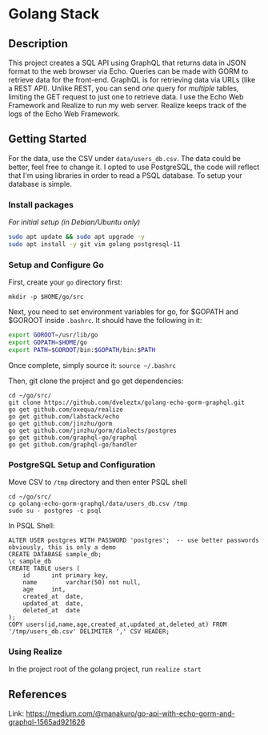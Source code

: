 # Golang Stack 

## Description

This project creates a SQL API using GraphQL that returns data in JSON format to the web browser via Echo. Queries can be made with GORM to retrieve data for the front-end. GraphQL is for retrieving data via URLs (like a REST API). Unlike REST, you can send *one* query for *multiple* tables, limiting the GET request to just one to retrieve data. I use the Echo Web Framework and Realize to run my web server. Realize keeps track of the logs of the Echo Web Framework.

## Getting Started

For the data, use the CSV under `data/users_db.csv`. The data could be better, feel free to change it. I opted to use PostgreSQL, the code will reflect that I'm using libraries in order to read a PSQL database. To setup your database is simple.

### Install packages
*For initial setup (in Debian/Ubuntu only)*

```bash
sudo apt update && sudo apt upgrade -y
sudo apt install -y git vim golang postgresql-11 
```

### Setup and Configure Go

First, create your `go` directory first:

```
mkdir -p $HOME/go/src
```

Next, you need to set environment variables for go, for $GOPATH and $GOROOT inside `.bashrc`. It should have the following in it:

```bash
export GOROOT=/usr/lib/go
export GOPATH=$HOME/go
export PATH=$GOROOT/bin:$GOPATH/bin:$PATH
```

Once complete, simply source it: `source ~/.bashrc`

Then, git clone the project and go get dependencies:

```
cd ~/go/src/
git clone https://github.com/dveleztx/golang-echo-gorm-graphql.git
go get github.com/oxequa/realize
go get github.com/labstack/echo
go get github.com/jinzhu/gorm
go get github.com/jinzhu/gorm/dialects/postgres
go get github.com/graphql-go/graphql
go get github.com/graphql-go/handler
```


### PostgreSQL Setup and Configuration

Move CSV to `/tmp` directory and then enter PSQL shell

```
cd ~/go/src/
cp golang-echo-gorm-graphql/data/users_db.csv /tmp
sudo su - postgres -c psql
```

In PSQL Shell:

```
ALTER USER postgres WITH PASSWORD 'postgres';  -- use better passwords obviously, this is only a demo
CREATE DATABASE sample_db;
\c sample_db
CREATE TABLE users (
	id		int primary key,
	name		varchar(50) not null,
	age		int,
	created_at	date,
	updated_at	date,
	deleted_at	date
);
COPY users(id,name,age,created_at,updated_at,deleted_at) FROM '/tmp/users_db.csv' DELIMITER ',' CSV HEADER;
```

### Using Realize

In the project root of the golang project, run `realize start`

## References

Link: https://medium.com/@manakuro/go-api-with-echo-gorm-and-graphql-1565ad921626 
